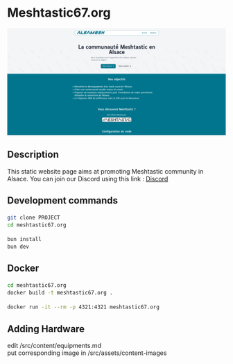 # Meshtastic67.org

![screenshot](readme-image.webp)

## Description
This static website page aims at promoting Meshtastic community in Alsace.
You can join our Discord using this link :
<a href="https://discord.gg/aRYWN5HwFU">Discord</a>

## Development commands
```sh
git clone PROJECT
cd meshtastic67.org

bun install
bun dev
```

## Docker
```sh
cd meshtastic67.org
docker build -t meshtastic67.org .

docker run -it --rm -p 4321:4321 meshtastic67.org
```

## Adding Hardware
edit /src/content/equipments.md
<br>
put corresponding image in /src/assets/content-images
